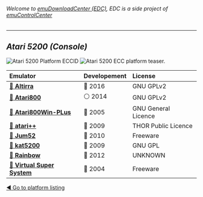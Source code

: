 ###### Welcome to [emuDownloadCenter (EDC)](https://github.com/PhoenixInteractiveNL/emuDownloadCenter/wiki/), EDC is a side project of [emuControlCenter](https://github.com/PhoenixInteractiveNL/emuControlCenter/wiki/)
***
## _Atari 5200 (Console)_
![](https://raw.githubusercontent.com/wiki/PhoenixInteractiveNL/emuDownloadCenter/images_platform/ecc_a5200_cell.png "Atari 5200 Platform ECCID")
![](https://raw.githubusercontent.com/wiki/PhoenixInteractiveNL/emuDownloadCenter/images_platform/ecc_a5200_teaser.png "Atari 5200 ECC platform teaser.")

| Emulator | Developement | License |
|:---------|:-------------|:--------|
| [:file_folder: **Altirra**](https://github.com/PhoenixInteractiveNL/emuDownloadCenter/wiki/Emulator-altirra#menu) | :large_blue_circle: 2016 | GNU GPLv2 |
| [:file_folder: **Atari800**](https://github.com/PhoenixInteractiveNL/emuDownloadCenter/wiki/Emulator-atari800#menu) | :white_circle: 2014 | GNU GPLv2 |
| [:file_folder: **Atari800Win-PLus**](https://github.com/PhoenixInteractiveNL/emuDownloadCenter/wiki/Emulator-atari800winplus#menu) | :red_circle: 2005 | GNU General Licence |
| [:file_folder: **atari++**](https://github.com/PhoenixInteractiveNL/emuDownloadCenter/wiki/Emulator-atariplusplus#menu) | :red_circle: 2009 | THOR Public Licence |
| [:file_folder: **Jum52**](https://github.com/PhoenixInteractiveNL/emuDownloadCenter/wiki/Emulator-jum52#menu) | :red_circle: 2010 | Freeware |
| [:file_folder: **kat5200**](https://github.com/PhoenixInteractiveNL/emuDownloadCenter/wiki/Emulator-kat5200#menu) | :red_circle: 2009 | GNU GPL |
| [:file_folder: **Rainbow**](https://github.com/PhoenixInteractiveNL/emuDownloadCenter/wiki/Emulator-rainbow#menu) | :red_circle: 2012 | UNKNOWN |
| [:file_folder: **Virtual Super System**](https://github.com/PhoenixInteractiveNL/emuDownloadCenter/wiki/Emulator-vss#menu) | :red_circle: 2004 | Freeware |

[:arrow_backward: Go to platform listing](https://github.com/PhoenixInteractiveNL/emuDownloadCenter/wiki/EDC-Platform-List)
